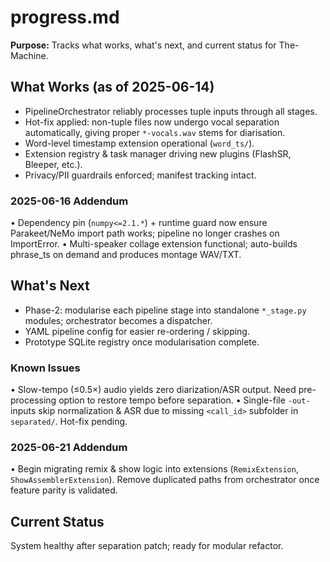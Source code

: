 # progress.md

**Purpose:**
Tracks what works, what's next, and current status for The-Machine.

## What Works (as of 2025-06-14)

- PipelineOrchestrator reliably processes tuple inputs through all stages.
- Hot-fix applied: non-tuple files now undergo vocal separation automatically, giving proper `*-vocals.wav` stems for diarisation.
- Word-level timestamp extension operational (`word_ts/`).
- Extension registry & task manager driving new plugins (FlashSR, Bleeper, etc.).
- Privacy/PII guardrails enforced; manifest tracking intact.

### 2025-06-16 Addendum
• Dependency pin (`numpy<=2.1.*`) + runtime guard now ensure Parakeet/NeMo import path works; pipeline no longer crashes on ImportError.
• Multi-speaker collage extension functional; auto-builds phrase_ts on demand and produces montage WAV/TXT.

## What's Next

- Phase-2: modularise each pipeline stage into standalone `*_stage.py` modules; orchestrator becomes a dispatcher.
- YAML pipeline config for easier re-ordering / skipping.
- Prototype SQLite registry once modularisation complete.

### Known Issues
• Slow-tempo (≤0.5×) audio yields zero diarization/ASR output. Need pre-processing option to restore tempo before separation.
• Single-file `-out-` inputs skip normalization & ASR due to missing `<call_id>` subfolder in `separated/`. Hot-fix pending.

### 2025-06-21 Addendum
• Begin migrating remix & show logic into extensions (`RemixExtension`, `ShowAssemblerExtension`).  Remove duplicated paths from orchestrator once feature parity is validated.

## Current Status

System healthy after separation patch; ready for modular refactor. 